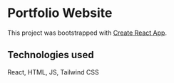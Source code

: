 # Portfolio Website

This project was bootstrapped with [Create React App](https://github.com/facebook/create-react-app).

## Technologies used

React, HTML, JS, Tailwind CSS

